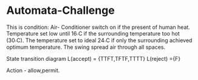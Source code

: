 # Automata-Challenge

This is condition:
 Air- Conditioner switch on if the present of human heat.
 Temperature set low until 16𝇈C if the surrounding temperature too hot (30𝇈C).
 The temperature set to ideal 24𝇈C if only the surrounding achieved optimum temperature.
 The swing spread air through all spaces.

State transition diagram
L(accept) = {TTFT,TFTF,TTTT}
L(reject) ={F}

Action - allow,permit.
